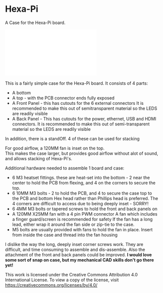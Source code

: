 # Hexa-Pi
A Case for the Hexa-Pi board.

![Better Picture TBD](Hexa-Pi_Case/CadPic.pdf)

This is a fairly simple case for the Hexa-Pi board.
It consists of 4 parts:
- A bottom
- A top - with the PCB connector ends fully exposed
- A Front Panel - this has cutouts for the 6 external connectors
  It is recommended to make this out of semitransparent material so the
  LEDS are readily visible
- A Back Panel - This has cutouts for the power, ethernet, USB and HDMI connectors.
  It is recommended to make this out of semi-transparent material so the
  LEDS are readily visible

In addition, there is a standOff. 4 of these can be used for stacking 

For good airflow, a 120MM fan is inset on the top.  
This makes the case larger, but provides good airflow without alot of sound,
and allows stacking of Hexa-Pi's.

Additional hardware needed to assemble 1 board and case:
- 6 M3 heatset fittings. these are heat-set into the bottom - 2 near the center to
  hold the PCB from flexing, and 4 on the corners to secure the top.
- 6 10MM M3 bolts - 2 to hold the PCB, and 4 to secure the case top to the PCB and bottom
  Hex head rather than Phillips head is preferred.
  The 4 corners are difficult to access due to being deeply inset - SORRY!
- 6 4MM M3 bolts or tapered screws to hold the front and back panels on
- A 120MM X25MM fan with a 4 pin PWM connector
  A fan which includes a finger guard/screen is recommended for safety
  If the fan has a long lead, either wrap it around the fan side or zip-tie to the case.
- M5 bolts are usually provided with fans to hold the fan in place.
  Insert from inside the case and thread into the fan housing

I dislike the way the long, deeply inset corner screws work. 
They are difficult, and time consuming to assemble and dis-assemble.
Also the attachment of the front and back panels could be improved.
**I would love some sort of snap on case, but my mechanical CAD skills don't go there yet!**


This work is licensed under the Creative Commons Attribution 4.0 International License. To view a copy of the license, visit https://creativecommons.org/licenses/by/4.0/
